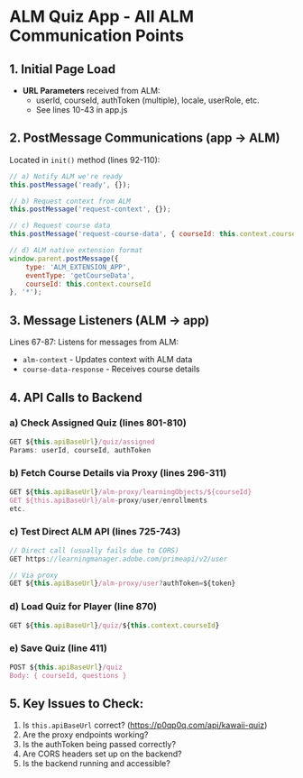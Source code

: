 # ALM Quiz App - All ALM Communication Points

## 1. Initial Page Load
- **URL Parameters** received from ALM:
  - userId, courseId, authToken (multiple), locale, userRole, etc.
  - See lines 10-43 in app.js

## 2. PostMessage Communications (app → ALM)
Located in `init()` method (lines 92-110):

```javascript
// a) Notify ALM we're ready
this.postMessage('ready', {});

// b) Request context from ALM  
this.postMessage('request-context', {});

// c) Request course data
this.postMessage('request-course-data', { courseId: this.context.courseId });

// d) ALM native extension format
window.parent.postMessage({
    type: 'ALM_EXTENSION_APP',
    eventType: 'getCourseData',
    courseId: this.context.courseId
}, '*');
```

## 3. Message Listeners (ALM → app)
Lines 67-87: Listens for messages from ALM:
- `alm-context` - Updates context with ALM data
- `course-data-response` - Receives course details

## 4. API Calls to Backend

### a) Check Assigned Quiz (lines 801-810)
```javascript
GET ${this.apiBaseUrl}/quiz/assigned
Params: userId, courseId, authToken
```

### b) Fetch Course Details via Proxy (lines 296-311)
```javascript
GET ${this.apiBaseUrl}/alm-proxy/learningObjects/${courseId}
GET ${this.apiBaseUrl}/alm-proxy/user/enrollments
etc.
```

### c) Test Direct ALM API (lines 725-743)
```javascript
// Direct call (usually fails due to CORS)
GET https://learningmanager.adobe.com/primeapi/v2/user

// Via proxy
GET ${this.apiBaseUrl}/alm-proxy/user?authToken=${token}
```

### d) Load Quiz for Player (line 870)
```javascript
GET ${this.apiBaseUrl}/quiz/${this.context.courseId}
```

### e) Save Quiz (line 411)
```javascript
POST ${this.apiBaseUrl}/quiz
Body: { courseId, questions }
```

## 5. Key Issues to Check:
1. Is `this.apiBaseUrl` correct? (https://p0qp0q.com/api/kawaii-quiz)
2. Are the proxy endpoints working?
3. Is the authToken being passed correctly?
4. Are CORS headers set up on the backend?
5. Is the backend running and accessible?